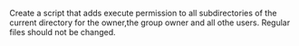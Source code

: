 Create a script that adds execute permission to all subdirectories of the current directory for the owner,the group owner and all othe users. Regular files should not be changed.
